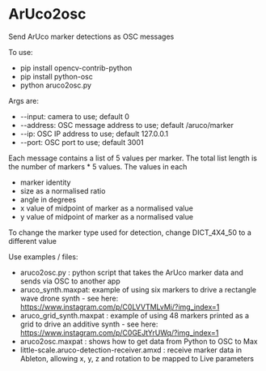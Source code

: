 # ArUco2osc
Send ArUco marker detections as OSC messages

To use: 
- pip install opencv-contrib-python
- pip install python-osc
- python aruco2osc.py

Args are:
- --input: camera to use; default 0
- --address: OSC message address to use; default /aruco/marker
- --ip: OSC IP address to use; default 127.0.0.1
- --port: OSC port to use; default 3001

Each message contains a list of 5 values per marker. The total list length is the number of markers * 5 values. The values in each
- marker identity
- size as a normalised ratio
- angle in degrees
- x value of midpoint of marker as a normalised value
- y value of midpoint of marker as a normalised value

To change the marker type used for detection, change DICT_4X4_50 to a different value

Use examples / files: 
- aruco2osc.py : python script that takes the ArUco marker data and sends via OSC to another app
- aruco_synth.maxpat: example of using six markers to drive a rectangle wave drone synth - see here: https://www.instagram.com/p/C0LVVTMLvMj/?img_index=1
- aruco_grid_synth.maxpat : example of using 48 markers printed as a grid to drive an additive synth - see here: https://www.instagram.com/p/C0GEJtYrUWq/?img_index=1
- aruco2osc.maxpat : shows how to get data from Python to OSC to Max
- little-scale.aruco-detection-receiver.amxd : receive marker data in Ableton, allowing x, y, z and rotation to be mapped to Live parameters 
